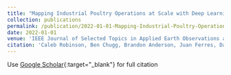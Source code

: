 ```yaml
---
title: "Mapping Industrial Poultry Operations at Scale with Deep Learning and Aerial Imagery"
collection: publications
permalink: /publication/2022-01-01-Mapping-Industrial-Poultry-Operations-at-Scale-with-Deep-Learning-and-Aerial-Imagery
date: 2022-01-01
venue: 'IEEE Journal of Selected Topics in Applied Earth Observations and Remote Sensing (J-STARS)'
citation: 'Caleb Robinson, Ben Chugg, Brandon Anderson, Juan Ferres, Daniel Ho,&quot;Mapping Industrial Poultry Operations at Scale with Deep Learning and Aerial Imagery.&quot; IEEE Journal of Selected Topics in Applied Earth Observations and Remote Sensing (J-STARS), 2022.'
---
```

Use [Google Scholar](https://scholar.google.com/scholar?q=Mapping+Industrial+Poultry+Operations+at+Scale+with+Deep+Learning+and+Aerial+Imagery){:target="_blank"} for full citation